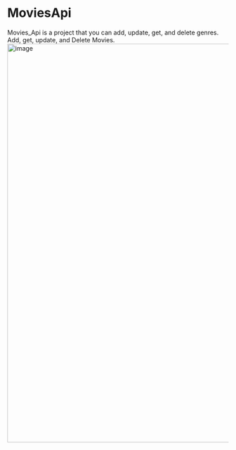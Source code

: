 # MoviesApi
Movies_Api is a project that you can add, update, get, and delete genres. Add, get, update, and Delete Movies.
<img width="1698" height="906" alt="image" src="https://github.com/user-attachments/assets/91d6ab4d-58a8-4af4-90a2-249839d15e4f" />
